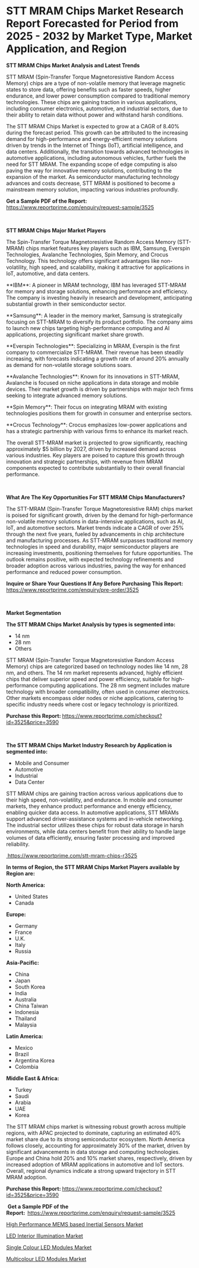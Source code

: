 <p><h1>STT MRAM Chips Market Research Report Forecasted for Period from 2025 -  2032 by Market Type, Market Application, and Region</h1></p><p><strong>STT MRAM Chips Market Analysis and Latest Trends</strong></p>
<p><p>STT MRAM (Spin-Transfer Torque Magnetoresistive Random Access Memory) chips are a type of non-volatile memory that leverage magnetic states to store data, offering benefits such as faster speeds, higher endurance, and lower power consumption compared to traditional memory technologies. These chips are gaining traction in various applications, including consumer electronics, automotive, and industrial sectors, due to their ability to retain data without power and withstand harsh conditions.</p><p>The STT MRAM Chips Market is expected to grow at a CAGR of 8.40% during the forecast period. This growth can be attributed to the increasing demand for high-performance and energy-efficient memory solutions driven by trends in the Internet of Things (IoT), artificial intelligence, and data centers. Additionally, the transition towards advanced technologies in automotive applications, including autonomous vehicles, further fuels the need for STT MRAM. The expanding scope of edge computing is also paving the way for innovative memory solutions, contributing to the expansion of the market. As semiconductor manufacturing technology advances and costs decrease, STT MRAM is positioned to become a mainstream memory solution, impacting various industries profoundly.</p></p>
<p><strong>Get a Sample PDF of the Report:&nbsp;</strong> <a href="https://www.reportprime.com/enquiry/request-sample/3525?utm_campaign=2136&utm_medium=2&utm_source=Github&utm_content=ia&utm_term=18032025&utm_id=stt-mram-chips">https://www.reportprime.com/enquiry/request-sample/3525</a></p>
<p>&nbsp;</p>
<p><strong>STT MRAM Chips Major Market Players</strong></p>
<p><p>The Spin-Transfer Torque Magnetoresistive Random Access Memory (STT-MRAM) chips market features key players such as IBM, Samsung, Everspin Technologies, Avalanche Technologies, Spin Memory, and Crocus Technology. This technology offers significant advantages like non-volatility, high speed, and scalability, making it attractive for applications in IoT, automotive, and data centers.</p><p>**IBM**: A pioneer in MRAM technology, IBM has leveraged STT-MRAM for memory and storage solutions, enhancing performance and efficiency. The company is investing heavily in research and development, anticipating substantial growth in their semiconductor sector.</p><p>**Samsung**: A leader in the memory market, Samsung is strategically focusing on STT-MRAM to diversify its product portfolio. The company aims to launch new chips targeting high-performance computing and AI applications, projecting significant market share growth.</p><p>**Everspin Technologies**: Specializing in MRAM, Everspin is the first company to commercialize STT-MRAM. Their revenue has been steadily increasing, with forecasts indicating a growth rate of around 20% annually as demand for non-volatile storage solutions soars.</p><p>**Avalanche Technologies**: Known for its innovations in STT-MRAM, Avalanche is focused on niche applications in data storage and mobile devices. Their market growth is driven by partnerships with major tech firms seeking to integrate advanced memory solutions.</p><p>**Spin Memory**: Their focus on integrating MRAM with existing technologies positions them for growth in consumer and enterprise sectors. </p><p>**Crocus Technology**: Crocus emphasizes low-power applications and has a strategic partnership with various firms to enhance its market reach. </p><p>The overall STT-MRAM market is projected to grow significantly, reaching approximately $5 billion by 2027, driven by increased demand across various industries. Key players are poised to capture this growth through innovation and strategic partnerships, with revenue from MRAM components expected to contribute substantially to their overall financial performance.</p></p>
<p>&nbsp;</p>
<p><strong>What Are The Key Opportunities For STT MRAM Chips Manufacturers?</strong></p>
<p><p>The STT-MRAM (Spin-Transfer Torque Magnetoresistive RAM) chips market is poised for significant growth, driven by the demand for high-performance non-volatile memory solutions in data-intensive applications, such as AI, IoT, and automotive sectors. Market trends indicate a CAGR of over 25% through the next five years, fueled by advancements in chip architecture and manufacturing processes. As STT-MRAM surpasses traditional memory technologies in speed and durability, major semiconductor players are increasing investments, positioning themselves for future opportunities. The outlook remains positive, with expected technology refinements and broader adoption across various industries, paving the way for enhanced performance and reduced power consumption.</p></p>
<p><strong>Inquire or Share Your Questions If Any Before Purchasing This Report:</strong> <a href="https://www.reportprime.com/enquiry/pre-order/3525?utm_campaign=2136&utm_medium=2&utm_source=Github&utm_content=ia&utm_term=18032025&utm_id=stt-mram-chips">https://www.reportprime.com/enquiry/pre-order/3525</a></p>
<p>&nbsp;</p>
<p><strong>Market Segmentation</strong></p>
<p><strong>The STT MRAM Chips Market Analysis by types is segmented into:</strong></p>
<p><ul><li>14 nm</li><li>28 nm</li><li>Others</li></ul></p>
<p><p>STT MRAM (Spin-Transfer Torque Magnetoresistive Random Access Memory) chips are categorized based on technology nodes like 14 nm, 28 nm, and others. The 14 nm market represents advanced, highly efficient chips that deliver superior speed and power efficiency, suitable for high-performance computing applications. The 28 nm segment includes mature technology with broader compatibility, often used in consumer electronics. Other markets encompass older nodes or niche applications, catering to specific industry needs where cost or legacy technology is prioritized.</p></p>
<p><strong>Purchase this Report:&nbsp;</strong><a href="https://www.reportprime.com/checkout?id=3525&price=3590&utm_campaign=2136&utm_medium=2&utm_source=Github&utm_content=ia&utm_term=18032025&utm_id=stt-mram-chips">https://www.reportprime.com/checkout?id=3525&price=3590</a></p>
<p>&nbsp;</p>
<p><strong>The STT MRAM Chips Market Industry Research by Application is segmented into:</strong></p>
<p><ul><li>Mobile and Consumer</li><li>Automotive</li><li>Industrial</li><li>Data Center</li></ul></p>
<p><p>STT MRAM chips are gaining traction across various applications due to their high speed, non-volatility, and endurance. In mobile and consumer markets, they enhance product performance and energy efficiency, enabling quicker data access. In automotive applications, STT MRAMs support advanced driver-assistance systems and in-vehicle networking. The industrial sector utilizes these chips for robust data storage in harsh environments, while data centers benefit from their ability to handle large volumes of data efficiently, ensuring faster processing and improved reliability.</p></p>
<p><a href="https://www.reportprime.com/stt-mram-chips-r3525?utm_campaign=2136&utm_medium=2&utm_source=Github&utm_content=ia&utm_term=18032025&utm_id=stt-mram-chips">&nbsp;https://www.reportprime.com/stt-mram-chips-r3525</a></p>
<p><strong>In terms of Region, the STT MRAM Chips Market Players available by Region are:</strong></p>
<p>
    <p> <strong> North America: </strong>
        <ul>
            <li>United States</li>
            <li>Canada</li>
        </ul>
        </p> 
    <p> <strong> Europe: </strong>
        <ul>
            <li>Germany</li>
            <li>France</li>
            <li>U.K.</li>
            <li>Italy</li>
            <li>Russia</li>
        </ul>
        </p> 
    <p> <strong> Asia-Pacific: </strong>
        <ul>
            <li>China</li>
            <li>Japan</li>
            <li>South Korea</li>
            <li>India</li>
            <li>Australia</li>
            <li>China Taiwan</li>
            <li>Indonesia</li>
            <li>Thailand</li>
            <li>Malaysia</li>
        </ul>
        </p> 
    <p> <strong> Latin America: </strong>
        <ul>
            <li>Mexico</li>
            <li>Brazil</li>
            <li>Argentina Korea</li>
            <li>Colombia</li>
        </ul>
        </p> 
    <p> <strong> Middle East & Africa: </strong>
        <ul>
            <li>Turkey</li>
            <li>Saudi</li>
            <li>Arabia</li>
            <li>UAE</li>
            <li>Korea</li>
        </ul>
    </p>
    </p>
<p><p>The STT MRAM chips market is witnessing robust growth across multiple regions, with APAC projected to dominate, capturing an estimated 40% market share due to its strong semiconductor ecosystem. North America follows closely, accounting for approximately 30% of the market, driven by significant advancements in data storage and computing technologies. Europe and China hold 20% and 10% market shares, respectively, driven by increased adoption of MRAM applications in automotive and IoT sectors. Overall, regional dynamics indicate a strong upward trajectory in STT MRAM adoption.</p></p>
<p><strong>Purchase this Report: </strong><a href="https://www.reportprime.com/checkout?id=3525&price=3590&utm_campaign=2136&utm_medium=2&utm_source=Github&utm_content=ia&utm_term=18032025&utm_id=stt-mram-chips">https://www.reportprime.com/checkout?id=3525&price=3590</a></p>
<p>&nbsp;<strong>Get a Sample PDF of the Report:&nbsp;&nbsp;</strong><a href="https://www.reportprime.com/enquiry/request-sample/3525?utm_campaign=2136&utm_medium=2&utm_source=Github&utm_content=ia&utm_term=18032025&utm_id=stt-mram-chips">https://www.reportprime.com/enquiry/request-sample/3525</a></p>
<p><strong></strong></p>
<p><p><a href="https://github.com/pomasifilo/Market-Research-Report-List-1/blob/main/high-performance-mems-based-inertial-sensors-market.md?utm_campaign=2136&utm_medium=2&utm_source=Github&utm_content=ia&utm_term=18032025&utm_id=stt-mram-chips">High Performance MEMS based Inertial Sensors Market</a></p><p><a href="https://github.com/nontoengolo/Market-Research-Report-List-1/blob/main/led-interior-illumination-market.md?utm_campaign=2136&utm_medium=2&utm_source=Github&utm_content=ia&utm_term=18032025&utm_id=stt-mram-chips">LED Interior Illumination Market</a></p><p><a href="https://github.com/ceneabiruk11/Market-Research-Report-List-1/blob/main/single-colour-led-modules-market.md?utm_campaign=2136&utm_medium=2&utm_source=Github&utm_content=ia&utm_term=18032025&utm_id=stt-mram-chips">Single Colour LED Modules Market</a></p><p><a href="https://github.com/avikalitesjj/Market-Research-Report-List-1/blob/main/multicolour-led-modules-market.md?utm_campaign=2136&utm_medium=2&utm_source=Github&utm_content=ia&utm_term=18032025&utm_id=stt-mram-chips">Multicolour LED Modules Market</a></p></p>